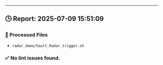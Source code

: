 
---
## 🕒 Report: 2025-07-09 15:51:09

### 📂 Processed Files
- `radar_demo/Vault_Radar_trigger.sh`

### ✅ No lint issues found.
